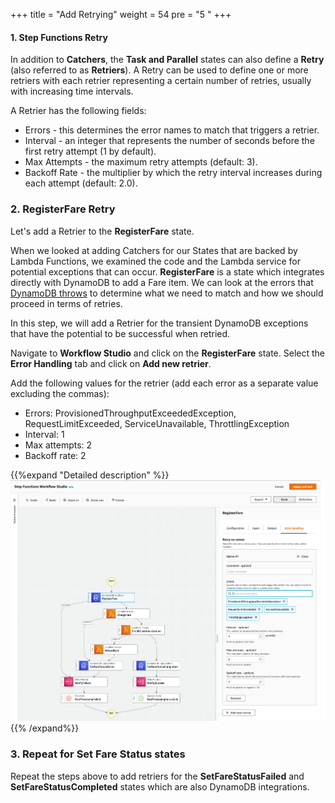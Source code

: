 +++
title = "Add Retrying"
weight = 54
pre = "5 "
+++

#### 1. Step Functions Retry

In addition to **Catchers**, the **Task and Parallel** states can also define a **Retry** (also referred to as **Retriers**). A Retry can be used to define one or more retriers with each retrier representing a certain number of retries, usually with increasing time intervals.

A Retrier has the following fields:
* Errors - this determines the error names to match that triggers a retrier.
* Interval - an integer that represents the number of seconds before the first retry attempt (1 by default).
* Max Attempts - the maximum retry attempts (default: 3).
* Backoff Rate - the multiplier by which the retry interval increases during each attempt (default: 2.0).

### 2. RegisterFare Retry

Let's add a Retrier to the **RegisterFare** state.

When we looked at adding Catchers for our States that are backed by Lambda Functions, we examined the code and the Lambda service for potential exceptions that can occur. **RegisterFare** is a state which integrates directly with DynamoDB to add a Fare item. We can look at the errors that [DynamoDB throws](https://docs.aws.amazon.com/amazondynamodb/latest/developerguide/Programming.Errors.html#Programming.Errors.Components) to determine what we need to match and how we should proceed in terms of retries.

In this step, we will add a Retrier for the transient DynamoDB exceptions that have the potential to be successful when retried.

Navigate to **Workflow Studio** and click on the **RegisterFare** state. Select the **Error Handling** tab and click on **Add new retrier**. 

Add the following values for the retrier (add each error as a separate value excluding the commas):

* Errors: ProvisionedThroughputExceededException, RequestLimitExceeded, ServiceUnavailable, ThrottlingException
* Interval: 1
* Max attempts: 2
* Backoff rate: 2

{{%expand "Detailed description" %}}
![Step 1](lab-4-register-fare-retrier.png)
{{% /expand%}}

### 3. Repeat for Set Fare Status states

Repeat the steps above to add retriers for the **SetFareStatusFailed** and **SetFareStatusCompleted** states which are also DynamoDB integrations.